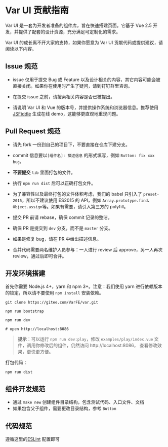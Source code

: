 # Var UI 贡献指南

Var UI 是一套为开发者准备的组件库，旨在快速搭建页面。它基于 Vue 2.5 开发，并提供了配套的设计资源，充分满足可定制化的需求。

Var UI 的成长离不开大家的支持，如果你愿意为 Var UI 贡献代码或提供建议，请阅读以下内容。

## Issue 规范
- issue 仅用于提交 Bug 或 Feature 以及设计相关的内容，其它内容可能会被直接关闭。如果你在使用时产生了疑问，请到钉钉群里咨询。

- 在提交 issue 之前，请搜索相关内容是否已被提出。

- 请说明 Var UI 和 Vue 的版本号，并提供操作系统和浏览器信息。推荐使用 [JSFiddle](https://jsfiddle.net/) 生成在线 demo，这能够更直观地重现问题。

## Pull Request 规范
- 请先 fork 一份到自己的项目下，不要直接在仓库下建分支。

- commit 信息要以`[组件名]: 描述信息` 的形式填写，例如 `Button: fix xxx bug`。

- **不要提交** `lib` 里面打包的文件。

- 执行 `npm run dist` 后可以正确打包文件。

- 为了兼容性以及最终打包的文件体积考虑，我们的 babel 只引入了 `preset-2015`，所以不建议使用 ES2015 的 API，例如 `Array.prototype.find`、`Object.assign`等。如果有需要，请引入第三方的 polyfill。

- 提交 PR 前请 rebase，确保 commit 记录的整洁。

- 确保 PR 是提交到 `dev` 分支，而不是 `master` 分支。

- 如果是修复 bug，请在 PR 中给出描述信息。

- 合并代码需要两名维护人员参与：一人进行 review 后 approve，另一人再次 review，通过后即可合并。

## 开发环境搭建
首先你需要 Node.js 4+，yarn 和 npm 3+。注意：我们使用 yarn 进行依赖版本的锁定，所以请不要使用 `npm install` 安装依赖。
```shell
git clone https://gitee.com/VarFE/var.git

npm run bootstrap

npm run dev

# open http://localhost:8086
```

> **提示**：可以运行 `npm run dev:play`，修改 `examples/play/index.vue` 文件，调用你修改后的组件，仍然访问 http://localhost:8086， 查看修改效果，更快更方便。

打包代码：

```shell
npm run dist
```

## 组件开发规范
- 通过 `make new` 创建组件目录结构，包含测试代码、入口文件、文档
- 如果包含父子组件，需要更改目录结构，参考 `Button`
<!-- - 组件内如果依赖了其他组件，需要在当前组件内引入，参考 `Select` -->

## 代码规范
遵循这里的[ESLint](https://github.com/ElemeFE/eslint-config-elemefe) 配置即可
